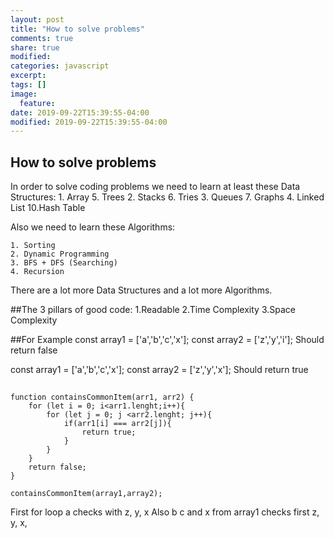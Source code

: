 ```yaml
---
layout: post
title: "How to solve problems"
comments: true
share: true
modified:
categories: javascript
excerpt:
tags: []
image:
  feature:
date: 2019-09-22T15:39:55-04:00
modified: 2019-09-22T15:39:55-04:00
---
```


## How to solve problems

In order to solve coding problems we need to learn at least these Data Structures:
	1. Array						5. Trees
	2. Stacks						6. Tries
	3. Queues						7. Graphs
	4. Linked List					10.Hash Table


Also we need to learn these Algorithms:

	1. Sorting
	2. Dynamic Programming
	3. BFS + DFS (Searching)
	4. Recursion

There are a lot more Data Structures and a lot more Algorithms.

##The 3 pillars of good code: 
1.Readable 
2.Time Complexity 
3.Space Complexity

##For Example
const array1 = ['a','b','c','x'];
const array2 = ['z','y','i'];
Should return false


const array1 = ['a','b','c','x'];
const array2 = ['z','y','x'];
Should return true
##

~~~
function containsCommonItem(arr1, arr2) {
	for (let i = 0; i<arr1.lenght;i++){
		for (let j = 0; j <arr2.lenght; j++){
			if(arr1[i] === arr2[j]){
				return true;
			}
		}
	}
	return false;
}

containsCommonItem(array1,array2);

~~~

First for loop a checks with z, y, x
Also b c and x from array1 checks first z, y, x,